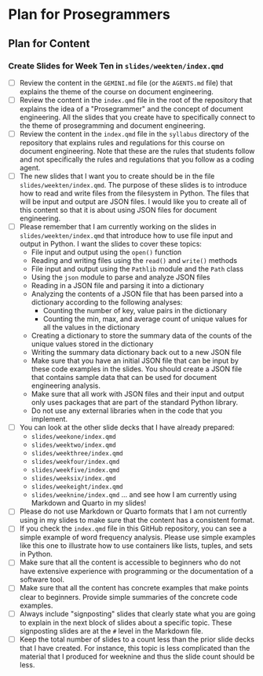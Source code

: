 # Plan for Prosegrammers

## Plan for Content

### Create Slides for Week Ten in `slides/weekten/index.qmd`

- [ ] Review the content in the `GEMINI.md` file (or the `AGENTS.md` file) that
explains the theme of the course on document engineering.
- [ ] Review the content in the `index.qmd` file in the root of the repository
that explains the idea of a "Prosegrammer" and the concept of document
engineering. All the slides that you create have to specifically connect
to the theme of prosegramming and document engineering.
- [ ] Review the content in the `index.qmd` file in the `syllabus` directory of
the repository that explains rules and regulations for this course on document
engineering. Note that these are the rules that students follow and not
specifically the rules and regulations that you follow as a coding agent.
- [ ] The new slides that I want you to create should be in the file
`slides/weekten/index.qmd`. The purpose of these slides is to introduce how to
read and write files from the filesystem in Python. The files that will be
input and output are JSON files. I would like you to create all of this
content so that it is about using JSON files for document engineering.
- [ ] Please remember that I am currently working on the slides in
`slides/weekten/index.qmd` that introduce how to use file input and output in
Python. I want the slides to cover these topics:
  - File input and output using the `open()` function
  - Reading and writing files using the `read()` and `write()` methods
  - File input and output using the `Pathlib` module and the `Path` class
  - Using the `json` module to parse and analyze JSON files
  - Reading in a JSON file and parsing it into a dictionary
  - Analyzing the contents of a JSON file that has been parsed into a
  dictionary according to the following analyses:
    - Counting the number of key, value pairs in the dictionary
    - Counting the min, max, and average count of unique values for all the
    values in the dictionary
  - Creating a dictionary to store the summary data of the counts of the unique
  values stored in the dictionary
  - Writing the summary data dictionary back out to a new JSON file
  - Make sure that you have an initial JSON file that can be input by these
  code examples in the slides. You should create a JSON file that contains
  sample data that can be used for document engineering analysis.
  - Make sure that all work with JSON files and their input and output only
  uses packages that are part of the standard Python library.
  - Do not use any external libraries when in the code that you implement.
- [ ] You can look at the other slide decks that I have already prepared:
  - `slides/weekone/index.qmd`
  - `slides/weektwo/index.qmd`
  - `slides/weekthree/index.qmd`
  - `slides/weekfour/index.qmd`
  - `slides/weekfive/index.qmd`
  - `slides/weeksix/index.qmd`
  - `slides/weekeight/index.qmd`
  - `slides/weeknine/index.qmd` ... and see how I am currently using Markdown
  and Quarto in my slides!
- [ ] Please do not use Markdown or Quarto formats that I am not currently
using in my slides to make sure that the content has a consistent format.
- [ ] If you check the `index.qmd` file in this GitHub repository, you can see
a simple example of word frequency analysis. Please use simple examples like
this one to illustrate how to use containers like lists, tuples, and sets in
Python.
- [ ] Make sure that all the content is accessible to beginners who do not have
extensive experience with programming or the documentation of a software tool.
- [ ] Make sure that all the content has concrete examples that make points
clear to beginners. Provide simple summaries of the concrete code examples.
- [ ] Always include "signposting" slides that clearly state what you are going
to explain in the next block of slides about a specific topic. These signposting
slides are at the `#` level in the Markdown file.
- [ ] Keep the total number of slides to a count less than the prior slide
decks that I have created. For instance, this topic is less complicated than the
material that I produced for weeknine and thus the slide count should be less.
